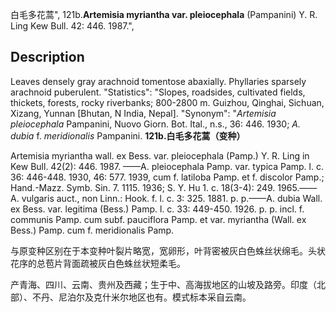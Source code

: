 白毛多花蒿",
121b.**Artemisia myriantha var. pleiocephala** (Pampanini) Y. R. Ling Kew Bull. 42: 446. 1987.",

## Description
Leaves densely gray arachnoid tomentose abaxially. Phyllaries sparsely arachnoid puberulent.
  "Statistics": "Slopes, roadsides, cultivated fields, thickets, forests, rocky riverbanks; 800-2800 m. Guizhou, Qinghai, Sichuan, Xizang, Yunnan [Bhutan, N India, Nepal].
  "Synonym": "*Artemisia pleiocephala* Pampanini, Nuovo Giorn. Bot. Ital., n.s., 36: 446. 1930; *A. dubia* f. *meridionalis* Pampanini.
**121b.白毛多花蒿（变种）**

Artemisia myriantha wall. ex Bess. var. pleiocephala (Pamp.) Y. R. Ling in Kew Bull. 42(2): 446. 1987. ——A. pleiocephala Pamp. var. typica Pamp. l. c. 36: 446-448. 1930, 46: 577. 1939, cum f. latiloba Pamp. et f. discolor Pamp.; Hand.-Mazz. Symb. Sin. 7. 1115. 1936; S. Y. Hu 1. c. 18(3-4): 249. 1965.——A. vulgaris auct., non Linn.: Hook. f. l. c. 3: 325. 1881. p. p.——A. dubia Wall. ex Bess. var. legitima (Bess.) Pamp. l. c. 33: 449-450. 1926. p. p. incl. f. communis Pamp. cum subf. pauciflora Pamp. et var. myriantha (Wall. ex Bess.) Pamp. cum f. meridionalis Pamp.

与原变种区别在于本变种叶裂片略宽，宽卵形，叶背密被灰白色蛛丝状绵毛。头状花序的总苞片背面疏被灰白色蛛丝状短柔毛。

产青海、四川、云南、贵州及西藏；生于中、高海拔地区的山坡及路旁。印度（北部）、不丹、尼泊尔及克什米尔地区也有。模式标本采自云南。
